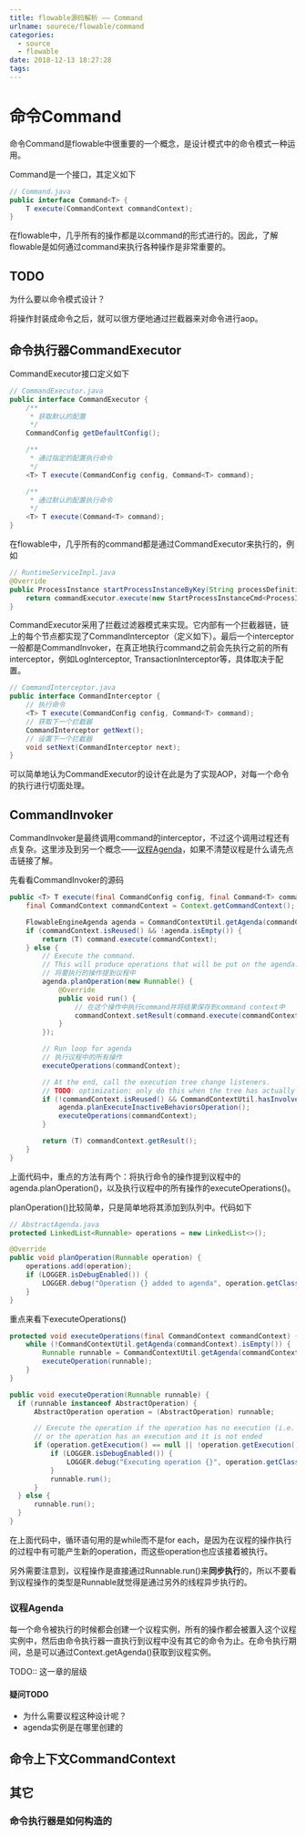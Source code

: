 ```yaml
---
title: flowable源码解析 —— Command
urlname: sourece/flowable/command
categories:
  - source
  - flowable
date: 2018-12-13 18:27:28
tags:
---
```


# 命令Command

命令Command是flowable中很重要的一个概念，是设计模式中的命令模式一种运用。

Command是一个接口，其定义如下

```java
// Command.java
public interface Command<T> {
    T execute(CommandContext commandContext);
}
```

在flowable中，几乎所有的操作都是以command的形式进行的。因此，了解flowable是如何通过command来执行各种操作是非常重要的。

## TODO

为什么要以命令模式设计？

将操作封装成命令之后，就可以很方便地通过拦截器来对命令进行aop。

## 命令执行器CommandExecutor

CommandExecutor接口定义如下

```java
// CommandExecutor.java
public interface CommandExecutor {
    /**
     * 获取默认的配置
     */
    CommandConfig getDefaultConfig();

    /**
     * 通过指定的配置执行命令
     */
    <T> T execute(CommandConfig config, Command<T> command);

    /**
     * 通过默认的配置执行命令
     */
    <T> T execute(Command<T> command);
}
```

在flowable中，几乎所有的command都是通过CommandExecutor来执行的，例如

```java
// RuntimeServiceImpl.java
@Override
public ProcessInstance startProcessInstanceByKey(String processDefinitionKey) {
    return commandExecutor.execute(new StartProcessInstanceCmd<ProcessInstance>(processDefinitionKey, null, null, null));
}
```

CommandExecutor采用了拦截过滤器模式来实现。它内部有一个拦截器链，链上的每个节点都实现了CommandInterceptor（定义如下）。最后一个interceptor一般都是CommandInvoker，在真正地执行command之前会先执行之前的所有interceptor，例如LogInterceptor, TransactionInterceptor等，具体取决于配置。

```java
// CommandInterceptor.java
public interface CommandInterceptor {
    // 执行命令
    <T> T execute(CommandConfig config, Command<T> command);
    // 获取下一个拦截器
    CommandInterceptor getNext();
    // 设置下一个拦截器
    void setNext(CommandInterceptor next);
}
```

可以简单地认为CommandExecutor的设计在此是为了实现AOP，对每一个命令的执行进行切面处理。

## CommandInvoker

CommandInvoker是最终调用command的interceptor，不过这个调用过程还有点复杂。这里涉及到另一个概念——[议程Agenda](#议程Agenda)，如果不清楚议程是什么请先点击链接了解。

先看看CommandInvoker的源码

```java
public <T> T execute(final CommandConfig config, final Command<T> command) {
    final CommandContext commandContext = Context.getCommandContext();

    FlowableEngineAgenda agenda = CommandContextUtil.getAgenda(commandContext);
    if (commandContext.isReused() && !agenda.isEmpty()) {
        return (T) command.execute(commandContext);
    } else {
        // Execute the command.
        // This will produce operations that will be put on the agenda.
        // 将要执行的操作提到议程中
        agenda.planOperation(new Runnable() {
            @Override
            public void run() {
                // 在这个操作中执行command并将结果保存到command context中
                commandContext.setResult(command.execute(commandContext));
            }
        });

        // Run loop for agenda
        // 执行议程中的所有操作
        executeOperations(commandContext);

        // At the end, call the execution tree change listeners.
        // TODO: optimization: only do this when the tree has actually changed (ie check dbSqlSession).
        if (!commandContext.isReused() && CommandContextUtil.hasInvolvedExecutions(commandContext)) {
            agenda.planExecuteInactiveBehaviorsOperation();
            executeOperations(commandContext);
        }

        return (T) commandContext.getResult();
    }
}
```

上面代码中，重点的方法有两个：将执行命令的操作提到议程中的agenda.planOperation()，以及执行议程中的所有操作的executeOperations()。

planOperation()比较简单，只是简单地将其添加到队列中。代码如下

```java
// AbstractAgenda.java
protected LinkedList<Runnable> operations = new LinkedList<>();

@Override
public void planOperation(Runnable operation) {
    operations.add(operation);
    if (LOGGER.isDebugEnabled()) {
        LOGGER.debug("Operation {} added to agenda", operation.getClass());
    }
}
```

重点来看下executeOperations()

```java
protected void executeOperations(final CommandContext commandContext) {
    while (!CommandContextUtil.getAgenda(commandContext).isEmpty()) {
        Runnable runnable = CommandContextUtil.getAgenda(commandContext).getNextOperation();
        executeOperation(runnable);
    }
}

public void executeOperation(Runnable runnable) {
  if (runnable instanceof AbstractOperation) {
      AbstractOperation operation = (AbstractOperation) runnable;

      // Execute the operation if the operation has no execution (i.e. it's an operation not working on a process instance)
      // or the operation has an execution and it is not ended
      if (operation.getExecution() == null || !operation.getExecution().isEnded()) {
          if (LOGGER.isDebugEnabled()) {
              LOGGER.debug("Executing operation {}", operation.getClass());
          }
          runnable.run();
      }
  } else {
      runnable.run();
  }
}
```

在上面代码中，循环语句用的是while而不是for each，是因为在议程的操作执行的过程中有可能产生新的operation，而这些operation也应该接着被执行。

另外需要注意到，议程操作是直接通过Runnable.run()来**同步执行**的，所以不要看到议程操作的类型是Runnable就觉得是通过另外的线程异步执行的。

### 议程Agenda

每一个命令被执行的时候都会创建一个议程实例，所有的操作都会被置入这个议程实例中，然后由命令执行器一直执行到议程中没有其它的命令为止。在命令执行期间，总是可以通过Context.getAgenda()获取到议程实例。

TODO:: 这一章的层级

#### 疑问TODO

- 为什么需要议程这种设计呢？
- agenda实例是在哪里创建的

## 命令上下文CommandContext

## 其它

### 命令执行器是如何构造的







